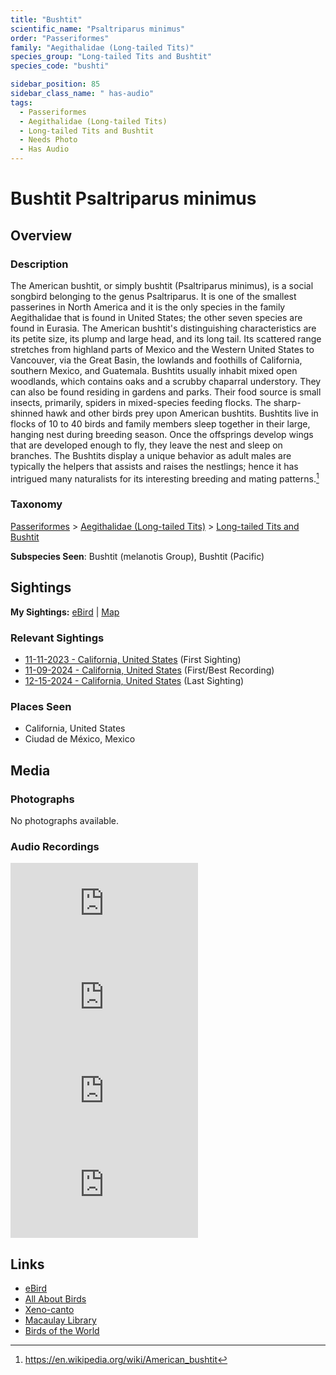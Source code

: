 ```yaml
---
title: "Bushtit"
scientific_name: "Psaltriparus minimus"
order: "Passeriformes"
family: "Aegithalidae (Long-tailed Tits)"
species_group: "Long-tailed Tits and Bushtit"
species_code: "bushti"

sidebar_position: 85
sidebar_class_name: " has-audio"
tags: 
  - Passeriformes
  - Aegithalidae (Long-tailed Tits)
  - Long-tailed Tits and Bushtit
  - Needs Photo
  - Has Audio
---
```


# Bushtit <span className='sci_name'>Psaltriparus minimus</span>

## Overview

### Description
The American bushtit, or simply bushtit (Psaltriparus minimus), is a social songbird belonging to the genus Psaltriparus. It is one of the smallest passerines in North America and it is the only species in the family Aegithalidae that is found in United States; the other seven species are found in Eurasia.
The American bushtit's distinguishing characteristics are its petite size, its plump and large head, and its long tail. Its scattered range stretches from highland parts of Mexico and the Western United States to Vancouver, via the Great Basin, the lowlands and foothills of California, southern Mexico, and Guatemala. Bushtits usually inhabit mixed open woodlands, which contains oaks and a scrubby chaparral understory. They can also be found residing in gardens and parks. Their food source is small insects, primarily, spiders in mixed-species feeding flocks.
The sharp-shinned hawk and other birds prey upon American bushtits. Bushtits live in flocks of 10 to 40 birds and family members sleep together in their large, hanging nest during breeding season. Once the offsprings develop wings that are developed enough to fly, they leave the nest and sleep on branches. The Bushtits display a unique behavior as adult males are typically the helpers that assists and raises the nestlings; hence it has intrigued many naturalists for its interesting breeding and mating patterns.[^1]

[^1]: https://en.wikipedia.org/wiki/American_bushtit

### Taxonomy
[Passeriformes](/tags/passeriformes) > [Aegithalidae (Long-tailed Tits)](/tags/aegithalidae-long-tailed-tits) > [Long-tailed Tits and Bushtit](/tags/long-tailed-tits-and-bushtit)

**Subspecies Seen**: Bushtit (melanotis Group), Bushtit (Pacific)


## Sightings

**My Sightings:** [eBird](https://ebird.org/lifelist?r=world&time=life&spp=bushti) | [Map](/map?species_code=bushti)

### Relevant Sightings

* [11-11-2023 - California, United States](https://ebird.org/checklist/S154259403) (First Sighting)
* [11-09-2024 - California, United States](https://ebird.org/checklist/S202974271) (First/Best Recording)
* [12-15-2024 - California, United States](https://ebird.org/checklist/S205522237) (Last Sighting)

### Places Seen

* California, United States
* Ciudad de México, Mexico



## Media
### Photographs
No photographs available.

### Audio Recordings
<iframe className="audio_iframe" src="https://macaulaylibrary.org/asset/626557575/embed" frameBorder="0" allowFullScreen></iframe>
<iframe className="audio_iframe" src="https://macaulaylibrary.org/asset/626995415/embed" frameBorder="0" allowFullScreen></iframe>
<iframe className="audio_iframe" src="https://macaulaylibrary.org/asset/626995416/embed" frameBorder="0" allowFullScreen></iframe>
<iframe className="audio_iframe" src="https://macaulaylibrary.org/asset/627628689/embed" frameBorder="0" allowFullScreen></iframe>

## Links
* [eBird](https://ebird.org/species/bushti) 
* [All About Birds](https://www.allaboutbirds.org/guide/bushti) 
* [Xeno-canto](https://www.xeno-canto.org/species/psaltriparus-minimus) 
* [Macaulay Library](https://search.macaulaylibrary.org/catalog?taxonCode=bushti&sort=rating_rank_desc)
* [Birds of the World](https://birdsoftheworld.org/bow/species/bushti)
